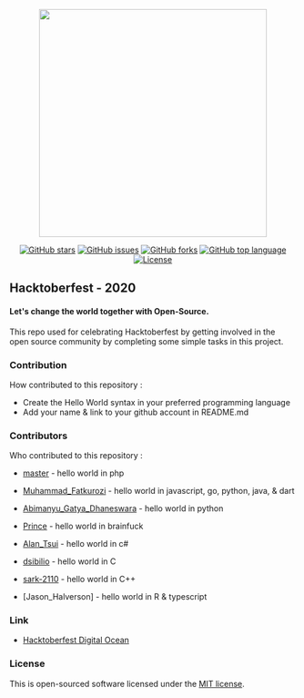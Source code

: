 <p align="center"><a href="https://digitalocean.com" target="_blank"><img src="https://github.com/digitalocean/hacktoberfest/blob/master/app/assets/images/HF-full-logo.svg" width="400"></a></p>

<p align="center">
  <a href="https://github.com/code2id/Hacktoberfest-2020/stargazers"><img alt="GitHub stars" src="https://img.shields.io/github/stars/code2id/Hacktoberfest-2020"></a>
    <a href="https://github.com/code2id/Hacktoberfest-2020/pulls"><img alt="GitHub issues" src="https://img.shields.io/github/issues-pr/code2id/Hacktoberfest-2020"></a>
    <a href="https://github.com/code2id/Hacktoberfest-2020/network"><img alt="GitHub forks" src="https://img.shields.io/github/forks/code2id/Hacktoberfest-2020"></a>
  <a href="https://github.com/code2id/Hacktoberfest-2020/graphs/contributors"><img alt="GitHub top language"src="https://img.shields.io/github/contributors/code2id/Hacktoberfest-2020"></a>
<a href="https://opensource.org/licenses/MIT"><img src="https://img.shields.io/badge/License-MIT-yellow.svg" alt="License"></a>
</p>


## Hacktoberfest - 2020

#### Let's change the world together with Open-Source.
This repo used for celebrating Hacktoberfest by getting involved in the open source community by completing some simple tasks in this project.

### Contribution
How contributed to this repository :
  - Create the Hello World syntax in your preferred programming language
  - Add your name & link to your github account in README.md

### Contributors
Who contributed to this repository :
* [master] - hello world in php
* [Muhammad_Fatkurozi] - hello world in javascript, go, python, java, & dart
* [Abimanyu_Gatya_Dhaneswara] - hello world in python
* [Prince] - hello world in brainfuck
* [Alan_Tsui] - hello world in c#
* [dsibilio] - hello world in C
* [sark-2110] - hello world in C++
* [Jason_Halverson] - hello world in R & typescript

  [master]: <https://github.com/codeind>
  [Muhammad_Fatkurozi]: <https://github.com/ibnumardini>
  [Abimanyu_Gatya_Dhaneswara]: <https://github.com/geekbim>
  [Prince]: <https://github.com/PrinceSharzeel>
  [Alan_Tsui]: <https://github.com/kingal1337>
  [dsibilio]: <https://github.com/dsibilio>
  [sark-2110]: <https://github.com/sark-2110>
  [halverson-jason]: <https://github.com/Halverson-Jason>

 ### Link

- [Hacktoberfest Digital Ocean](https://hacktoberfest.digitalocean.com/)

### License
This is open-sourced software licensed under the [MIT license](https://opensource.org/licenses/MIT).
